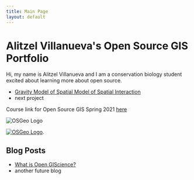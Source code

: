 ```yaml
---
title: Main Page
layout: default
---
```


# Alitzel Villanueva's Open Source GIS Portfolio
Hi, my name is Alitzel Villanueva and I am a conservation biology student excited about learning more about open source.

- [Gravity Model of Spatial Model of Spatial Interaction](gravity/gravity.md)
- next project

Course link for Open Source GIS Spring 2021 [here](https://gis4dev.github.io)

![OSGeo Logo](logo-osgeo.svg)

[![OSGeo Logo](logo-osgeo.svg)](https://www.osgeo.org/).

## Blog Posts

- [What is Open GIScience?](blog/open-source.md)
- another future blog
